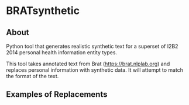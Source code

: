 # BRATsynthetic

## About

Python tool that generates realistic synthetic text for a superset of I2B2 2014 personal health information entity types.

This tool takes annotated text from Brat (https://brat.nlplab.org) and replaces personal information with synthetic data. It will attempt to match the format of the text.

## Examples of Replacements



